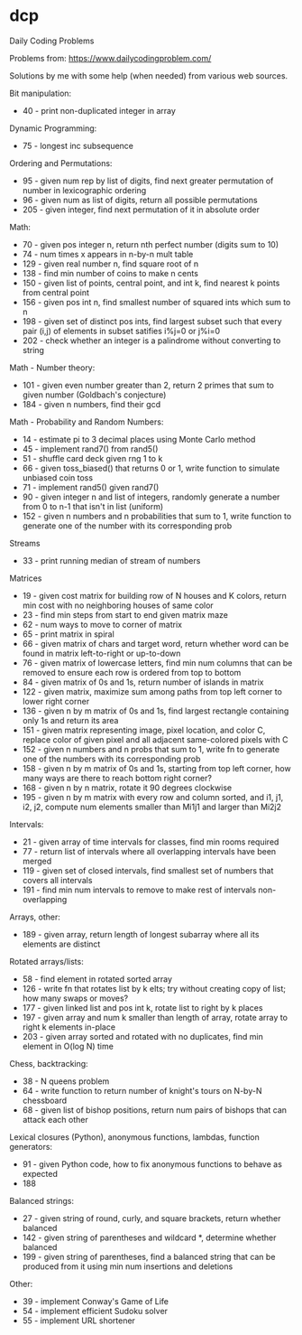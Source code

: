 # dcp
Daily Coding Problems

Problems from:
https://www.dailycodingproblem.com/

Solutions by me with some help (when needed) from various web sources.


Bit manipulation:
- 40 - print non-duplicated integer in array

Dynamic Programming:
- 75 - longest inc subsequence

Ordering and Permutations:
- 95 - given num rep by list of digits, find next greater permutation of number in lexicographic ordering
- 96 - given num as list of digits, return all possible permutations
- 205 - given integer, find next permutation of it in absolute order

Math:
- 70 - given pos integer n, return nth perfect number (digits sum to 10)
- 74 - num times x appears in n-by-n mult table
- 129 - given real number n, find square root of n
- 138 - find min number of coins to make n cents
- 150 - given list of points, central point, and int k, find nearest k points from central point
- 156 - given pos int n, find smallest number of squared ints which sum to n
- 198 - given set of distinct pos ints, find largest subset such that every pair (i,j) of elements in subset satifies i%j=0 or j%i=0
- 202 - check whether an integer is a palindrome without converting to string

Math - Number theory:
- 101 - given even number greater than 2, return 2 primes that sum to given number (Goldbach's conjecture)
- 184 - given n numbers, find their gcd

Math - Probability and Random Numbers:
- 14 - estimate pi to 3 decimal places using Monte Carlo method
- 45 - implement rand7() from rand5()
- 51 - shuffle card deck given rng 1 to k
- 66 - given toss_biased() that returns 0 or 1, write function to simulate unbiased coin toss
- 71 - implement rand5() given rand7()
- 90 - given integer n and list of integers, randomly generate a number from 0 to n-1 that isn't in list (uniform)
- 152 - given n numbers and n probabilities that sum to 1, write function to generate one of the number with its corresponding prob

Streams
- 33 - print running median of stream of numbers

Matrices
- 19 - given cost matrix for building row of N houses and K colors, return min cost with no neighboring houses of same color
- 23 - find min steps from start to end given matrix maze
- 62 - num ways to move to corner of matrix
- 65 - print matrix in spiral
- 66 - given matrix of chars and target word, return whether word can be found in matrix left-to-right or up-to-down
- 76 - given matrix of lowercase letters, find min num columns that can be removed to ensure each row is ordered from top to bottom
- 84 - given matrix of 0s and 1s, return number of islands in matrix
- 122 - given matrix, maximize sum among paths from top left corner to lower right corner
- 136 - given n by m matrix of 0s and 1s, find largest rectangle containing only 1s and return its area
- 151 - given matrix representing image, pixel location, and color C, replace color of given pixel and all adjacent same-colored pixels with C
- 152 - given n numbers and n probs that sum to 1, write fn to generate one of the numbers with its corresponding prob
- 158 - given n by m matrix of 0s and 1s, starting from top left corner, how many ways are there to reach bottom right corner?
- 168 - given n by n matrix, rotate it 90 degrees clockwise
- 195 - given n by m matrix with every row and column sorted, and i1, j1, i2, j2, compute num elements smaller than Mi1j1 and larger than Mi2j2

Intervals:
- 21 - given array of time intervals for classes, find min rooms required
- 77 - return list of intervals where all overlapping intervals have been merged
- 119 - given set of closed intervals, find smallest set of numbers that covers all intervals
- 191 - find min num intervals to remove to make rest of intervals non-overlapping

Arrays, other:
- 189 - given array, return length of longest subarray where all its elements are distinct

Rotated arrays/lists:
- 58 - find element in rotated sorted array
- 126 - write fn that rotates list by k elts; try without creating copy of list; how many swaps or moves?
- 177 - given linked list and pos int k, rotate list to right by k places
- 197 - given array and num k smaller than length of array, rotate array to right k elements in-place
- 203 - given array sorted and rotated with no duplicates, find min element in O(log N) time

Chess, backtracking:
- 38 - N queens problem
- 64 - write function to return number of knight's tours on N-by-N chessboard
- 68 - given list of bishop positions, return num pairs of bishops that can attack each other

Lexical closures (Python), anonymous functions, lambdas, function generators:
- 91 - given Python code, how to fix anonymous functions to behave as expected
- 188

Balanced strings:
- 27 - given string of round, curly, and square brackets, return whether balanced
- 142 - given string of parentheses and wildcard *, determine whether balanced
- 199 - given string of parentheses, find a balanced string that can be produced from it using min num insertions and deletions

Other:
- 39 - implement Conway's Game of Life
- 54 - implement efficient Sudoku solver
- 55 - implement URL shortener


